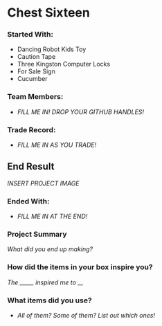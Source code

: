 # Chest Sixteen

### Started With:
- Dancing Robot Kids Toy
- Caution Tape
- Three Kingston Computer Locks
- For Sale Sign
- Cucumber

### Team Members:
- *FILL ME IN! DROP YOUR GITHUB HANDLES!*

### Trade Record:
- *FILL ME IN AS YOU TRADE!*

## End Result
*INSERT PROJECT IMAGE*

### Ended With:
- *FILL ME IN AT THE END!*

### Project Summary
*What did you end up making?*

### How did the items in your box inspire you?
*The _____ inspired me to __*

### What items did you use?
- *All of them? Some of them? List out which ones!*